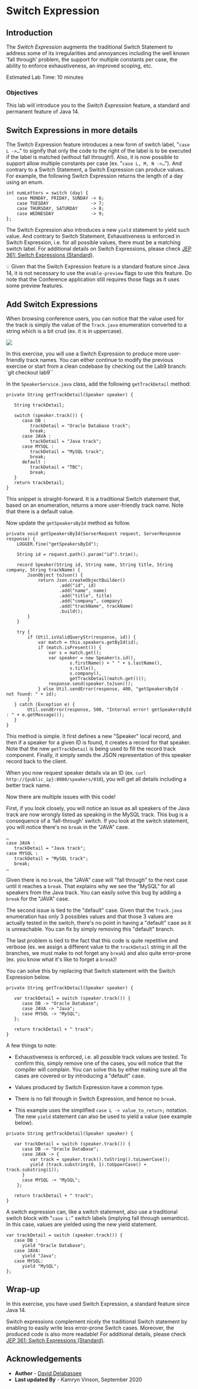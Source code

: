 # Switch Expression

## Introduction

The *Switch Expression* augments the traditional Switch Statement to address some of its irregularities and annoyances including the well known 'fall through' problem, the support for multiple constants per case, the ability to enforce exhaustiveness, an improved scoping, etc.

Estimated Lab Time: 10 minutes

### Objectives
This lab will introduce you to the *Switch Expression* feature, a standard and permanent feature of Java 14.

## Switch Expressions in more details

The Switch Expression feature introduces a new form of switch label, "`case L ->…`" to signify that only the code to the right of the label is to be executed if the label is matched (without fall through!). Also, it is now possible to support allow multiple constants per case (ex. "`case L, M, N ->…`"). And contrary to a Switch Statement, a Switch Expression can produce values.  For example, the following Switch Expression returns the length of a day using an enum.

```
int numLetters = switch (day) {
    case MONDAY, FRIDAY, SUNDAY -> 6;
    case TUESDAY                -> 7;
    case THURSDAY, SATURDAY     -> 8;
    case WEDNESDAY              -> 9;
};
```
The Switch Expression also introduces a new `yield` statement to yield such value. And contrary to Switch Statement, Exhaustiveness is enforced in Switch Expression, i.e. for all possible values, there must be a matching switch label. For additional details on Switch Expressions, please check [JEP 361: Switch Expressions (Standard)](https://openjdk.java.net/jeps/361).

💡 Given that the Switch Expression feature is a standard feature since Java 14, it is not necessary to use the `enable-preview` flags to use this feature. Do note that the Conference application still requires those flags as it uses some preview features.

## Add Switch Expressions

When browsing conference users, you can notice that the value used for the track is simply the value of the `Track.java` enumeration converted to a string which is a bit crud (ex. it is in uppercase). 

![](.././images/lab9-1.png " ")



In this exercise, you will use a Switch Expression to produce more user-friendly track names. You can either continue to modify the previous exercise or start from a clean codebase by checking out the Lab9 branch: `git checkout lab9``

In the `SpeakerService.java` class, add the following `getTrackDetail` method:

```
private String getTrackDetail(Speaker speaker) {
        
   String trackDetail;

   switch (speaker.track()) {
      case DB :
         trackDetail = "Oracle Database track";
         break;
      case JAVA :
         trackDetail = "Java track";
      case MYSQL :
         trackDetail = "MySQL track";
         break;
      default :
         trackDetail = "TBC";
         break;
   }
   return trackDetail;
}
```

This snippet is straight-forward. It is a traditional Switch statement that, based on an enumeration, returns a more user-friendly track name. Note that there is a default value.

Now update the `getSpeakersById` method as follow.

```
private void getSpeakersById(ServerRequest request, ServerResponse response) {
    LOGGER.fine("getSpeakersById");

    String id = request.path().param("id").trim();

    record Speaker(String id, String name, String title, String company, String trackName) {
        JsonObject toJson() {
            return Json.createObjectBuilder()
                    .add("id", id)
                    .add("name", name)
                    .add("title", title)
                    .add("company", company)
                    .add("trackName", trackName)
                    .build();
        }
    }

    try {
        if (Util.isValidQueryStr(response, id)) {
            var match = this.speakers.getById(id);
            if (match.isPresent()) {
                var s = match.get();
                var speaker = new Speaker(s.id(),
                        s.firstName() + " " + s.lastName(),
                        s.title(),
                        s.company(),
                        getTrackDetail(match.get()));
                response.send(speaker.toJson());
            } else Util.sendError(response, 400, "getSpeakersById - not found: " + id);
        }
   } catch (Exception e) {
        Util.sendError(response, 500, "Internal error! getSpeakersById : " + e.getMessage());
   }
}
```

This method is simple. It first defines a new "Speaker" local record, and then if a speaker for a given ID is found, it creates a record for that speaker. Note that the new `getTrackDetail` is being used to fill the record track component. Finally, it simply sends the JSON representation of this speaker record back to the client.

When you now request speaker details via an ID (ex. `curl http://{public_ip}:8080/speakers/010`), you will get all details including a better track name.

Now there are multiple issues with this code!

First, if you look closely, you will notice an issue as all speakers of the Java track are now wrongly listed as speaking in the MySQL track. This bug is a consequence of a 'fall-through' switch. If you look at the switch statement, you will notice there's no `break` in the "JAVA" case.
```
…
case JAVA :
   trackDetail = "Java track";
case MYSQL :
   trackDetail = "MySQL track";
   break;
…
```

Given there is no `break`, the "JAVA" case will "fall through" to the next case until it reaches a `break`. That explains why we see the "MySQL" for all speakers from the Java track. You can easily solve this bug by adding a `break` for the "JAVA" case. 

The second issue is tied to the "default" case. Given that the `Track.java` enumeration has only 3 possibles values and that those 3 values are actually tested in the switch, there's no point in having a "default" case as it is unreachable. You can fix by simply removing this "default" branch.

The last problem is tied to the fact that this code is quite repetitive and verbose (ex. we assign a different value to the `trackDetail` string in all the branches, we must make to not forget any `break`) and also quite error-prone (ex. you know what it's like to forget a `break`)!

You can solve this by replacing that Switch statement with the Switch Expression below.

```
private String getTrackDetail(Speaker speaker) {

   var trackDetail = switch (speaker.track()) {
      case DB -> "Oracle Database";
      case JAVA -> "Java";
      case MYSQL -> "MySQL";
   };

   return trackDetail + " track";
}
```

A few things to note:

* Exhaustiveness is enforced, i.e. all possible track values are tested. To confirm this, simply remove one of the cases, you will notice that the compiler will complain. You can solve this by either making sure all the cases are covered or by introducing a "default" case. 

* Values produced by Switch Expression have a common type.

* There is no fall through in Switch Expression, and hence no `break`.

* This example uses the simplified `case L -> value_to_return;` notation. The new `yield` statement can also be used to yield a value (see example below).

```
private String getTrackDetail(Speaker speaker) {

   var trackDetail = switch (speaker.track()) {
      case DB -> "Oracle DataBase";
      case JAVA -> {
         var track = speaker.track().toString().toLowerCase();
         yield (track.substring(0, 1).toUpperCase() + track.substring(1));
      }
      case MYSQL -> "MySQL";
    };

   return trackDetail + " track";
}
```

A switch expression can, like a switch statement, also use a traditional switch block with "`case L:`" switch labels (implying fall through semantics). In this case, values are yielded using the new yield statement.

```
var trackDetail = switch (speaker.track()) {
   case DB : 
      yield "Oracle Database";
   case JAVA:
      yield "Java";
   case MYSQL:
      yield "MySQL";
};
```
## Wrap-up

In this exercise, you have used Switch Expression, a standard feature since Java 14.

Switch expressions complement nicely the traditional Switch statement by enabling to easily write less error-prone Switch cases. Moreover, the produced code is also more readable! For additional details, please check [JEP 361: Switch Expressions (Standard)](https://openjdk.java.net/jeps/361).

## Acknowledgements

 - **Author** - [David Delabassee](https://delabassee.com)
 - **Last updated By** - Kamryn Vinson, September 2020






